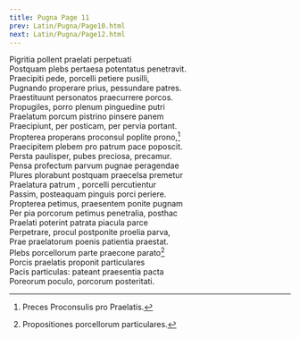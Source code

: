 ```yaml
---
title: Pugna Page 11
prev: Latin/Pugna/Page10.html
next: Latin/Pugna/Page12.html
---
```

Pigritia pollent praelati perpetuati   
Postquam plebs pertaesa potentatus penetravit.   
Praecipiti pede, porcelli petiere pusilli,   
Pugnando properare prius, pessundare patres.   
Praestituunt personatos praecurrere porcos.   
Propugiles, porro plenum pinguedine putri   
Praelatum porcum pistrino pinsere panem   
Praecipiunt, per posticam, per pervia portant.   
Propterea properans proconsul poplite prono,[^1]   
Praecipitem plebem pro patrum pace poposcit.   
Persta paulisper, pubes preciosa, precamur.   
Pensa profectum parvum pugnae peragendae   
Plures plorabunt postquam praecelsa premetur   
Praelatura patrum , porcelli percutientur   
Passim, posteaquam pinguis porci periere.   
Propterea petimus, praesentem ponite pugnam   
Per pia porcorum petimus penetralia, posthac   
Praelati poterint patrata piacula parce   
Perpetrare, procul postponite proelia parva,   
Prae praelatorum poenis patientia praestat.   
Plebs porcellorum parte praecone parato[^2]   
Porcis praelatis proponit particulares   
Pacis particulas: pateant praesentia pacta   
Poreorum poculo, porcorum posteritati.   

[^1]: Preces Proconsulis pro Praelatis.
[^2]: Propositiones porcellorum particulares.

